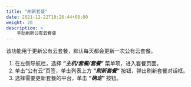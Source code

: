 ```yaml
---
title: "刷新套餐"
date: 2021-12-22T19:26:44+08:00
weight: 20
description: >
    手动刷新公有云套餐
---
```


该功能用于更新公有云套餐，默认每天都会更新一次公有云套餐。

1. 在左侧导航栏，选择 **_"主机/套餐/套餐"_** 菜单项，进入套餐页面。
2. 单击“公有云”页签，单击列表上方 **_"刷新套餐"_** 按钮，弹出刷新套餐对话框。
2. 选择需要更新套餐的平台，单击 **_"确定"_** 按钮。